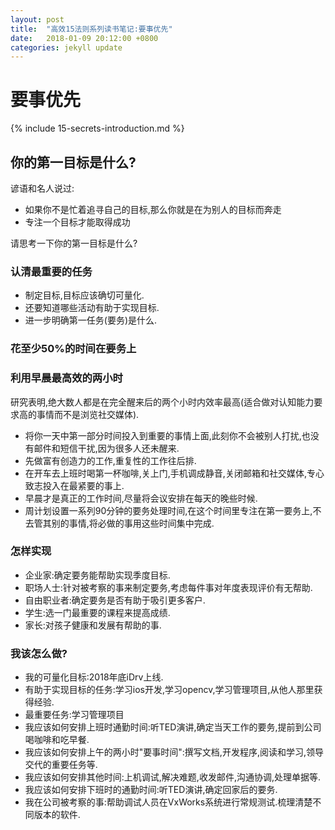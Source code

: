 ```yaml
---
layout: post
title:  "高效15法则系列读书笔记:要事优先"
date:   2018-01-09 20:12:00 +0800
categories: jekyll update
---
```


# 要事优先 #

{% include 15-secrets-introduction.md %}

## 你的第一目标是什么? ##

谚语和名人说过:

  * 如果你不是忙着追寻自己的目标,那么你就是在为别人的目标而奔走
  * 专注一个目标才能取得成功

请思考一下你的第一目标是什么?

### 认清最重要的任务 ###

  * 制定目标,目标应该确切可量化.
  * 还要知道哪些活动有助于实现目标.
  * 进一步明确第一任务(要务)是什么.

### 花至少50%的时间在要务上 ###

### 利用早晨最高效的两小时 ###

研究表明,绝大数人都是在完全醒来后的两个小时内效率最高(适合做对认知能力要求高的事情而不是浏览社交媒体).

  * 将你一天中第一部分时间投入到重要的事情上面,此刻你不会被别人打扰,也没有邮件和短信干扰,因为很多人还未醒来.
  * 先做富有创造力的工作,重复性的工作往后排.
  * 在开车去上班时喝第一杯咖啡,关上门,手机调成静音,关闭邮箱和社交媒体,专心致志投入在最紧要的事上.
  * 早晨才是真正的工作时间,尽量将会议安排在每天的晚些时候.
  * 周计划设置一系列90分钟的要务处理时间,在这个时间里专注在第一要务上,不去管其别的事情,将必做的事用这些时间集中完成.
  
### 怎样实现 ###

  * 企业家:确定要务能帮助实现季度目标.
  * 职场人士:针对被考察的事来制定要务,考虑每件事对年度表现评价有无帮助.
  * 自由职业者:确定要务是否有助于吸引更多客户.
  * 学生:选一门最重要的课程来提高成绩.
  * 家长:对孩子健康和发展有帮助的事.

### 我该怎么做? ###

  * 我的可量化目标:2018年底iDrv上线.
  * 有助于实现目标的任务:学习ios开发,学习opencv,学习管理项目,从他人那里获得经验.
  * 最重要任务:学习管理项目
  * 我应该如何安排上班时通勤时间:听TED演讲,确定当天工作的要务,提前到公司喝咖啡和吃早餐.
  * 我应该如何安排上午的两小时"要事时间":撰写文档,开发程序,阅读和学习,领导交代的重要任务等.
  * 我应该如何安排其他时间:上机调试,解决难题,收发邮件,沟通协调,处理单据等.
  * 我应该如何安排下班时的通勤时间:听TED演讲,确定回家后的要务.
  * 我在公司被考察的事:帮助调试人员在VxWorks系统进行常规测试.梳理清楚不同版本的软件.
